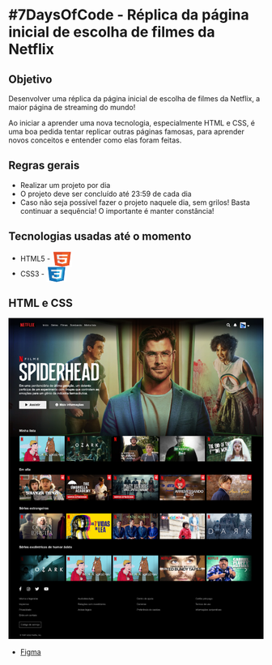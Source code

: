 # #7DaysOfCode - Réplica da página inicial de escolha de filmes da Netflix

##  Objetivo
Desenvolver uma réplica da página inicial de escolha de filmes da Netflix, a maior página de streaming do mundo!

Ao iniciar a aprender uma nova tecnologia, especialmente HTML e CSS, é uma boa pedida tentar replicar outras páginas famosas, para aprender novos conceitos e entender como elas foram feitas.

## Regras gerais
*   Realizar um projeto por dia
*   O projeto deve ser concluído até 23:59 de cada dia
*   Caso não seja possível fazer o projeto naquele dia, sem grilos! Basta continuar a sequência! O importante é manter constância!

## Tecnologias usadas até o momento
* HTML5 - <img align="center" alt="HTML" height="30" width="40" src="https://raw.githubusercontent.com/devicons/devicon/master/icons/html5/html5-original.svg">
* CSS3 - <img align="center" alt="CSS" height="30" width="40" src="https://raw.githubusercontent.com/devicons/devicon/master/icons/css3/css3-original.svg">

## HTML e CSS

![Página inicial de escolha de filmes da Netflix](/replica-netflix/img/Clone%20Netflix.png  "Página inicial de escolha de filmes da Netflix")

* [Figma](https://caelum57945.lt.acemlnb.com/Prod/link-tracker?redirectUrl=aHR0cHMlM0ElMkYlMkZ3d3cuZmlnbWEuY29tJTJGZmlsZSUyRmJvWDl6VU9ZR05SdWFkcVBoNEp3d0UlMkZBbHVyYSUzRm5vZGUtaWQlM0QwJTI1M0ExJTI2dXRtX3NvdXJjZSUzREFjdGl2ZUNhbXBhaWduJTI2dXRtX21lZGl1bSUzRGVtYWlsJTI2dXRtX2NvbnRlbnQlM0QlMjUyMzdEYXlzT2ZDb2RlJTJCLSUyQkhUTUwlMkJlJTJCQ1NTJTJCMSUyNTJGNyUyNTNBJTJCQmFubmVyJTI2dXRtX2NhbXBhaWduJTNEJTI1NUJBbHVyYSUyQiUyNTIzN0RheXMlMkJvZiUyQkNvZGUlMjU1RCUyNTI4SFRNTCUyQiUyQiUyQkNTUyUyQi0lMkIyJTI1QzIlMjVBQSUyQmVkJTJCJTI1MjklMkJEaWElMkIxJTI1MkY3&sig=CyuqKGztrwXm96iiVvaKquXf2t6964cmn21HS5XSNNP&iat=1665486217&a=%7C%7C476258007%7C%7C&account=caelum57945%2Eactivehosted%2Ecom&email=xKUaNSPA5oHoaTUv8OjRxayPUFd7JHyq9acdSgULWaM%3D&s=c70e6e96dbd511d9784c90167a3bbb94&i=1854A10605A262A12837)